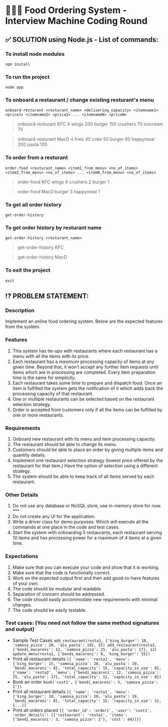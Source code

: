 # 👨🏻‍💻 Food Ordering System - Interview Machine Coding Round

## ✅ SOLUTION using Node.js - List of commands:

### To install node modules
`npm install`
### To run the project
`node app`
### To onboard a restaurant / change existing resturant's menu
`onboard-resturant <resturant_name> <delivering_capacity> <itemname1> <price1> <itemname2> <price2> ... <itemnameN> <priceN>`
> onboard-resturant KFC 4 wings 200 burger 150 crushers 70 icecream 70

> onboard-resturant MacD 4 fries 40 coke 50 burger 60 happymeal 200 pasta 120
### To order from a resturant
`order-food <resturant_name> <item1_from_menu> <no_of_items> <item2_from_menu> <no_of_items> ... <itemN_from_menu> <no_of_items>`
> order-food KFC wings 4 crushers 2 burger 1

> order-food MacD burger 3 happymeal 1
### To get all order history
`get-order-history`
### To get order history by resturant name
`get-order-history <resturant_name>`
> get-order-history KFC

> get-order-history MacD
### To exit the project
`exit`

## ⁉️ PROBLEM STATEMENT:

### Description
Implement an online food ordering system. Below are the expected features from the system.
### Features
1. This system has tie-ups with restaurants where each restaurant has a menu with all the items with its price.
2. Each restaurant has a maximum processing capacity of items at any given time. Beyond that, it won’t accept any further item requests until items which are in processing are completed. Every item preparation time is the same for simplicity.
3. Each restaurant takes some time to prepare and dispatch food. Once an item is fulfilled the system gets the notification of it which adds back the processing capacity of that restaurant.
4. One or multiple restaurants can be selected based on the restaurant selection strategy.
5. Order is accepted from customers only if all the items can be fulfilled by one or more restaurants.
### Requirements
1. Onboard new restaurant with its menu and item processing capacity.
2. The restaurant should be able to change its menu.
3. Customers should be able to place an order by giving multiple items and quantity details.
4. Implement one restaurant selection strategy (lowest price offered by the restaurant for that item.) Have the option of selection using a different strategy.
5. The system should be able to keep track of all items served by each restaurant.
### Other Details
1. Do not use any database or NoSQL store, use in-memory store for now. ***
2. Do not create any UI for the application.
3. Write a driver class for demo purposes. Which will execute all the commands at one place in the code and test cases.
4. Start the system with onboarding 5 restaurants, each restaurant serving 10 items and has processing power for a maximum of 4 items at a given time.
### Expectations
1. Make sure that you can execute your code and show that it is working.
2. Make sure that the code is functionally correct.
3. Work on the expected output first and then add good-to-have features of your own.
4. The code should be modular and readable.
5. Separation of concern should be addressed.
6. The code should easily accommodate new requirements with minimal changes.
7. The code should be easily testable.
### Test cases: (You need not follow the same method signatures and output)
- Sample Test Cases
`add_restaurant(resta1, {'king_burger': 10, 'samosa_pizza': 20, 'alu_pasta': 19}, 15)
add_restaurant(resta2, {'bendi_macaroni': 12, 'samosa_pizza': 25, 'alu_pasta': 17}, 12)
update_menu(resta1, {'bendi_macaroni': 8, 'king_burger': 15})`
- Print all restaurant details
`[{ 'name': 'resta1', 'menu': {'king_burger': 15, 'samosa_pizza': 20, 'alu_pasta': 19, 'bendi_macaroni': 8}, 'total_capacity': 15, 'capacity_in_use': 0},
{'name': 'resta2', 'menu': {'bendi_macaroni': 12, 'samosa_pizza': 25, 'alu_pasta': 17}, 'total_capacity': 12, 'capacity_in_use': 0}]`
- Book an order
`book('cust1', {'bendi_macaroni': 3, 'samosa_pizza': 2'})`
- Print all restaurant details
`[{ 'name': 'resta1', 'menu': {'king_burger': 10, 'samosa_pizza': 20, 'alu_pasta': 19, 'bendi_macaroni': 8}, 'total_capacity': 15, 'capacity_in_use': 5}, {...}]`
- Print all orders placed
`[{ 'order_id': 'order1', 'user': 'cust1', 'order_details': [{'restaurant': 'resta1', 'items': {'bendi_macaroni': 3, 'samosa_pizza': 2'}, 'cost': 64}]}]`
